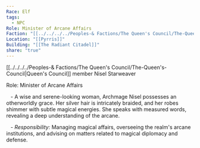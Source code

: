 ```yaml
---
Race: Elf
tags:
  - NPC
Role: Minister of Arcane Affairs
Faction: "[[../../../../Peoples-& Factions/The Queen's Council/The-Queen's-Council|Queen's Council]]"
Location: "[[Pyrris]]"
Building: "[[The Radiant Citadel]]"
share: "true"
---
```


[[../../../../Peoples-& Factions/The Queen's Council/The-Queen's-Council|Queen's Council]] member Nisel Starweaver

Role: Minister of Arcane Affairs

   - A wise and serene-looking woman, Archmage Nisel possesses an otherworldly grace. Her silver hair is intricately braided, and her robes shimmer with subtle magical energies. She speaks with measured words, revealing a deep understanding of the arcane.

   - *Responsibility:* Managing magical affairs, overseeing the realm's arcane institutions, and advising on matters related to magical diplomacy and defense.